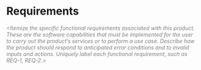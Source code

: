# Requirements

_<font color="gray">
&lt;Itemize the specific functional requirements associated with this product. These are the software capabilities that must be implemented for the user to carry out the product’s services or to perform a use case. Describe how the product should respond to anticipated error conditions and to invalid inputs and actions. Uniquely label each functional requirement, such as REQ-1, REQ-2.&gt;
</font>_


